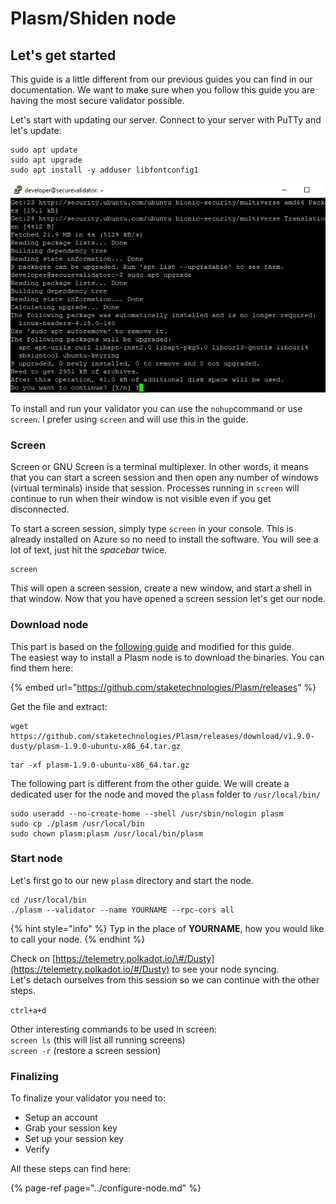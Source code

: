 # Plasm/Shiden node

## Let's get started

This guide is a little different from our previous guides you can find in our documentation. We want to make sure when you follow this guide you are having the most secure validator possible.

Let's start with updating our server. Connect to your server with PuTTy and let's update:

```text
sudo apt update
sudo apt upgrade
sudo apt install -y adduser libfontconfig1
```

![](../../../.gitbook/assets/image%20%2821%29.png)

To install and run your validator you can use the `nohup`command or use `screen`. I prefer using `screen` and will use this in the guide.

### Screen

Screen or GNU Screen is a terminal multiplexer. In other words, it means that you can start a screen session and then open any number of windows \(virtual terminals\) inside that session. Processes running in `screen` will continue to run when their window is not visible even if you get disconnected.

To start a screen session, simply type `screen` in your console. This is already installed on Azure so no need to install the software. You will see a lot of text, just hit the _spacebar_ twice. 

```text
screen
```

This will open a screen session, create a new window, and start a shell in that window. Now that you have opened a screen session let's get our node.

### Download node

This part is based on the [following guide](https://medium.com/plasm-network/become-a-plasm-network-validator-c212085cc72e) and modified for this guide.  
The easiest way to install a Plasm node is to download the binaries. You can find them here: 

{% embed url="https://github.com/staketechnologies/Plasm/releases" %}

Get the file and extract:

```text
wget https://github.com/staketechnologies/Plasm/releases/download/v1.9.0-dusty/plasm-1.9.0-ubuntu-x86_64.tar.gz
```

```text
tar -xf plasm-1.9.0-ubuntu-x86_64.tar.gz
```

The following part is different from the other guide. We will create a dedicated user for the node and moved the `plasm` folder to `/usr/local/bin/`

```text
sudo useradd --no-create-home --shell /usr/sbin/nologin plasm
sudo cp ./plasm /usr/local/bin
sudo chown plasm:plasm /usr/local/bin/plasm
```

### Start node

Let's first go to our new `plasm` directory and start the node.

```text
cd /usr/local/bin
./plasm --validator --name YOURNAME --rpc-cors all
```

{% hint style="info" %}
 Typ in the place of **YOURNAME**, how you would like to call your node.
{% endhint %}

Check on [https://telemetry.polkadot.io/\#/Dusty](https://telemetry.polkadot.io/#/Dusty) to see your node syncing.  
Let's detach ourselves from this session so we can continue with the other steps. 

`ctrl+a+d`

Other interesting commands to be used in screen:  
`screen ls` \(this will list all running screens\)  
`screen -r` \(restore a screen session\)

### Finalizing

To finalize your validator you need to:

* Setup an account
* Grab your session key
* Set up your session key
* Verify

All these steps can find here:

{% page-ref page="../configure-node.md" %}



